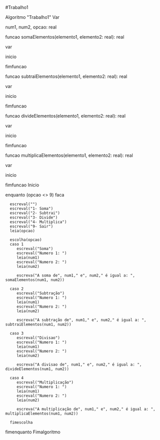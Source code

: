 #Trabalho1

Algoritmo "Trabalho1"
Var

   num1, num2, opcao: real

funcao somaElementos(elemento1, elemento2: real): real

var

inicio

fimfuncao

funcao subtraiElementos(elemento1, elemento2: real): real

var

inicio


fimfuncao

funcao divideElementos(elemento1, elemento2: real): real

var

inicio

fimfuncao

funcao multiplicaElementos(elemento1, elemento2: real): real

var

inicio

fimfuncao
Inicio

   enquanto (opcao <> 9) faca

      escreval("")
      escreval("1- Soma")
      escreval("2- Subtrai")
      escreval("3- Divide")
      escreval("4- Multiplica")
      escreval("9- Sair")
      leia(opcao)

      escolha(opcao)
      caso 1
         escreval("Soma")
         escreval("Numero 1: ")
         leia(num1)
         escreval("Numero 2: ")
         leia(num2)

         escreva("A soma de", num1," e", num2," é igual a: ", somaElementos(num1, num2))

      caso 2
         escreval("Subtração")
         escreval("Numero 1: ")
         leia(num1)
         escreval("Numero 2: ")
         leia(num2)

         escreva("A subtração de", num1," e", num2," é igual a: ", subtraiElementos(num1, num2))

      caso 3
         escreval("Divisao")
         escreval("Numero 1: ")
         leia(num1)
         escreval("Numero 2: ")
         leia(num2)

         escreva("A divisao de", num1," e", num2," é igual a: ", divideElementos(num1, num2))

      caso 4
         escreval("Multiplicação")
         escreval("Numero 1: ")
         leia(num1)
         escreval("Numero 2: ")
         leia(num2)

         escreva("A multiplicação de", num1," e", num2," é igual a: ", multiplicaElementos(num1, num2))

      fimescolha
   fimenquanto
Fimalgoritmo

